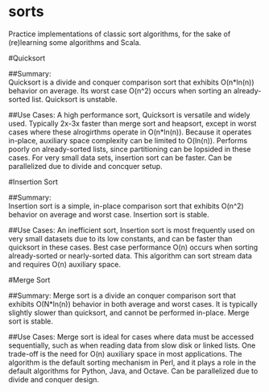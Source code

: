 # sorts
Practice implementations of classic sort algorithms, for the sake of (re)learning some algorithms and Scala.

#Quicksort

##Summary:  
Quicksort is a divide and conquer comparison sort that exhibits O(n*ln(n)) behavior on average. Its worst case O(n^2) occurs when sorting an already-sorted list.  Quicksort is unstable.

##Use Cases:
A high performance sort, Quicksort is versatile and widely used. Typically 2x-3x faster than merge sort and heapsort, except in worst cases where these alrogirthms operate in O(n*ln(n)). Because it operates in-place, auxiliary space complexity can be limited to O(ln(n)). Performs poorly on already-sorted lists, since partitioning can be lopsided in these cases. For very small data sets, insertion sort can be faster. Can be parallelized due to divide and concquer setup.

#Insertion Sort

##Summary:  
Insertion sort is a simple, in-place comparison sort that exhibits O(n^2) behavior on average and worst case. Insertion sort is stable.

##Use Cases:
An inefficient sort, Insertion sort is most frequently used on very small datasets due to its low constants, and can be faster than quicksort in these cases. Best case performance O(n) occurs when sorting already-sorted or nearly-sorted data. This algorithm can sort stream data and requires O(n) auxiliary space.

#Merge Sort

##Summary:
Merge sort is a divide an conquer comparison sort that exhibits O(N*ln(n)) behavior in both average and worst cases. It is typically slightly slower than quicksort, and cannot be performed in-place. Merge sort is stable.

##Use Cases:
Merge sort is ideal for cases where data must be accessed sequentially, such as when reading data from slow disk or linked lists. One trade-off is the need for O(n) auxiliary space in most applications. The algorithm is the default sorting mechanism in Perl, and it plays a role in the default algorithms for Python, Java, and Octave. Can be parallelized due to divide and conquer design.
